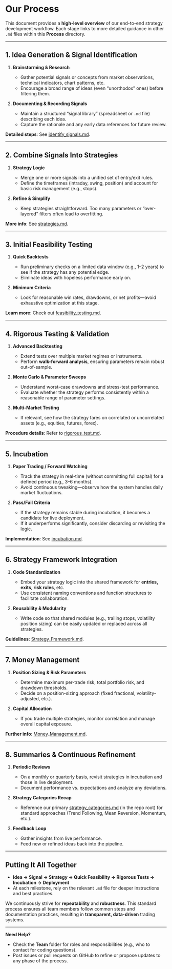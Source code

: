 # Our Process

This document provides a **high-level overview** of our end-to-end strategy development workflow. Each stage links to more detailed guidance in other `.md` files within this **Process** directory.



---

## 1. Idea Generation & Signal Identification

1. **Brainstorming & Research**  
   - Gather potential signals or concepts from market observations, technical indicators, chart patterns, etc.  
   - Encourage a broad range of ideas (even “unorthodox” ones) before filtering them.

2. **Documenting & Recording Signals**  
   - Maintain a structured “signal library” (spreadsheet or `.md` file) describing each idea.  
   - Capture the rationale and any early data references for future review.

**Detailed steps**: See [identify_signals.md](./identify_signals.md).

---

## 2. Combine Signals Into Strategies

1. **Strategy Logic**  
   - Merge one or more signals into a unified set of entry/exit rules.  
   - Define the timeframes (intraday, swing, position) and account for basic risk management (e.g., stops).

2. **Refine & Simplify**  
   - Keep strategies straightforward. Too many parameters or “over-layered” filters often lead to overfitting.

**More info**: See [strategies.md](./strategies.md).

---

## 3. Initial Feasibility Testing

1. **Quick Backtests**  
   - Run preliminary checks on a limited data window (e.g., 1–2 years) to see if the strategy has any potential edge.  
   - Eliminate ideas with hopeless performance early on.

2. **Minimum Criteria**  
   - Look for reasonable win rates, drawdowns, or net profits—avoid exhaustive optimization at this stage.

**Learn more**: Check out [feasibility_testing.md](./feasibility_testing.md).

---

## 4. Rigorous Testing & Validation

1. **Advanced Backtesting**  
   - Extend tests over multiple market regimes or instruments.  
   - Perform **walk-forward analysis**, ensuring parameters remain robust out-of-sample.

2. **Monte Carlo & Parameter Sweeps**  
   - Understand worst-case drawdowns and stress-test performance.  
   - Evaluate whether the strategy performs consistently within a reasonable range of parameter settings.

3. **Multi-Market Testing**  
   - If relevant, see how the strategy fares on correlated or uncorrelated assets (e.g., equities, futures, forex).

**Procedure details**: Refer to [rigorous_test.md](./rigorous_test.md).

---

## 5. Incubation

1. **Paper Trading / Forward Watching**  
   - Track the strategy in real-time (without committing full capital) for a defined period (e.g., 3–6 months).  
   - Avoid continuous tweaking—observe how the system handles daily market fluctuations.

2. **Pass/Fail Criteria**  
   - If the strategy remains stable during incubation, it becomes a candidate for live deployment.  
   - If it underperforms significantly, consider discarding or revisiting the logic.

**Implementation**: See [incubation.md](./incubation.md).

---

## 6. Strategy Framework Integration

1. **Code Standardization**  
   - Embed your strategy logic into the shared framework for **entries, exits, risk rules**, etc.  
   - Use consistent naming conventions and function structures to facilitate collaboration.

2. **Reusability & Modularity**  
   - Write code so that shared modules (e.g., trailing stops, volatility position sizing) can be easily updated or replaced across all strategies.

**Guidelines**: [Strategy_Framework.md](./Strategy_Framework.md).

---

## 7. Money Management

1. **Position Sizing & Risk Parameters**  
   - Determine maximum per-trade risk, total portfolio risk, and drawdown thresholds.  
   - Decide on a position-sizing approach (fixed fractional, volatility-adjusted, etc.).

2. **Capital Allocation**  
   - If you trade multiple strategies, monitor correlation and manage overall capital exposure.

**Further info**: [Money_Management.md](./Money_Management.md).

---

## 8. Summaries & Continuous Refinement

1. **Periodic Reviews**  
   - On a monthly or quarterly basis, revisit strategies in incubation and those in live deployment.  
   - Document performance vs. expectations and analyze any deviations.

2. **Strategy Categories Recap**  
   - Reference our primary [strategy_categories.md](../strategy_categories.md) (in the repo root) for standard approaches (Trend Following, Mean Reversion, Momentum, etc.).

3. **Feedback Loop**  
   - Gather insights from live performance.  
   - Feed new or refined ideas back into the pipeline.

---

## Putting It All Together

- **Idea → Signal → Strategy → Quick Feasibility → Rigorous Tests → Incubation → Deployment**  
- At each milestone, rely on the relevant `.md` file for deeper instructions and best practices.

We continuously strive for **repeatability** and **robustness**. This standard process ensures all team members follow common steps and documentation practices, resulting in **transparent, data-driven** trading systems.

---

**Need Help?**  
- Check the **Team** folder for roles and responsibilities (e.g., who to contact for coding questions).  
- Post issues or pull requests on GitHub to refine or propose updates to any phase of the process.